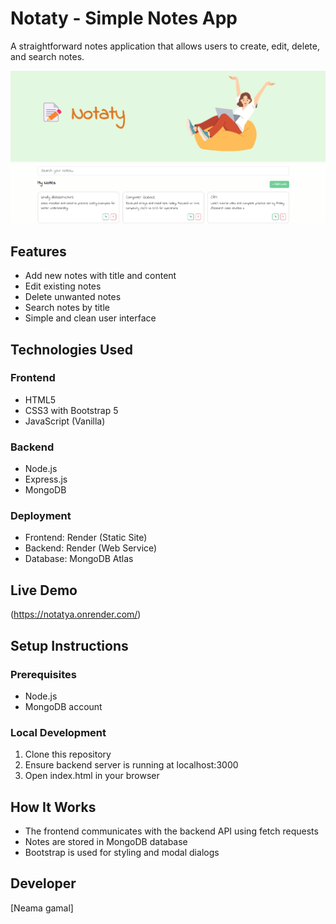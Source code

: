 # Notaty - Simple Notes App

A straightforward notes application that allows users to create, edit, delete, and search notes.

![Screenshot of App](https://raw.githubusercontent.com/neamagamal/Fullstack-nodejsapp/master/Screenshot%202025-05-28%20202256.png)

## Features

- Add new notes with title and content
- Edit existing notes
- Delete unwanted notes
- Search notes by title
- Simple and clean user interface

## Technologies Used

### Frontend
- HTML5
- CSS3 with Bootstrap 5
- JavaScript (Vanilla)

### Backend
- Node.js
- Express.js
- MongoDB

### Deployment
- Frontend: Render (Static Site)
- Backend: Render (Web Service)
- Database: MongoDB Atlas

## Live Demo

(https://notatya.onrender.com/)


## Setup Instructions

### Prerequisites
- Node.js
- MongoDB account

### Local Development
1. Clone this repository
2. Ensure backend server is running at localhost:3000
3. Open index.html in your browser

## How It Works

- The frontend communicates with the backend API using fetch requests
- Notes are stored in MongoDB database
- Bootstrap is used for styling and modal dialogs

## Developer

[Neama gamal]


